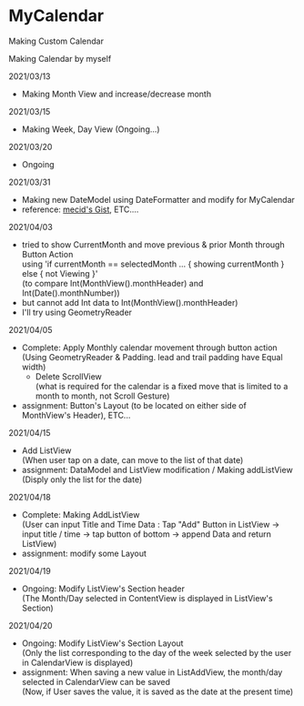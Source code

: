 # MyCalendar
Making Custom Calendar

Making Calendar by myself

2021/03/13
- Making Month View and increase/decrease month 

2021/03/15
- Making Week, Day View (Ongoing...)

2021/03/20
- Ongoing

2021/03/31
- Making new DateModel using DateFormatter and modify for MyCalendar
- reference: [mecid's Gist](https://gist.github.com/mecid/f8859ea4bdbd02cf5d440d58e936faec), ETC....

2021/04/03
- tried to show CurrentMonth and move previous & prior Month through Button Action <br>
  using 'if currentMonth == selectedMonth ... { showing currentMonth } else { not Viewing }' <br>
  (to compare Int(MonthView().monthHeader) and Int(Date().monthNumber)) <br>
- but cannot add Int data to Int(MonthView().monthHeader)
- I'll try using GeometryReader 

2021/04/05
- Complete: Apply Monthly calendar movement through button action <br>
  (Using GeometryReader & Padding. lead and trail padding have Equal width)
  - Delete ScrollView <br>
  (what is required for the calendar is a fixed move that is limited to a month to month, not Scroll Gesture)
- assignment: Button's Layout (to be located on either side of MonthView's Header), ETC...

2021/04/15
- Add ListView <br>
  (When user tap on a date, can move to the list of that date) <br>
- assignment: DataModel and ListView modification / Making addListView  <br>
  (Disply only the list for the date)

2021/04/18
- Complete: Making AddListView <br>
  (User can input Title and Time Data : Tap "Add" Button in ListView -> input title / time -> tap button of bottom -> append Data and return ListView)<br>
- assignment: modify some Layout

2021/04/19
- Ongoing: Modify ListView's Section header<br>
  (The Month/Day selected in ContentView is displayed in ListView's Section)<br>
  
 2021/04/20
 - Ongoing: Modify ListView's Section Layout<br>
  (Only the list corresponding to the day of the week selected by the user in CalendarView is displayed)<br>
 - assignment: When saving a new value in ListAddView, the month/day selected in CalendarView can be saved<br>
  (Now, if User saves the value, it is saved as the date at the present time)
